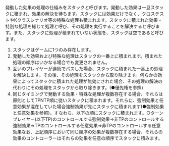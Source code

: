 発動した効果の処理の仕組みをスタックと呼びます。発動した効果は一旦スタックに積まれ、効果の解決を待ちます。スタックには効果だけでなく、クロステストやKクラスシナリオ等の特殊な処理も積まれます。スタックに積まれた効果・特別な処理を総じて処理と呼び、その処理を実行することを解決すると呼びます。また、スタックに処理が積まれていない状態を、スタックは空であると呼びます。
1. スタックはゲームに1つのみ存在します。
2. 発動した効果および特殊な処理はスタックの一番上に積まれます。積まれた処理の順序はいかなる場合でも変更されません。
3. 互いのプレイヤーが連続でパスした場合、スタックに積まれた一番上の処理を解決します。その後、その処理をスタックから取り除きます。何らかの効果によってスタックに積まれた処理が無効にされた場合、その処理の解決の代わりにその処理をスタックから取り除きます。(●優先権を参照)
4. 同じタイミングで発動する効果・特殊な処理が複数存在する場合、それらは原則としてTPNTP順に従いスタックに積まれます。それらに、強制効果と任意効果が混在していた場合強制効果が先にスタックに積まれます(●強制効果と任意効果を参照)。すなわち、以下の順にスタックに積まれます。○ターンプレイヤー(以下TP)のコントロールする強制効果=>非TPのコントロールする強制効果=>TPのコントロールする任意効果=>非TPのコントロールする任意効果なお、上記順序において同じ順序の効果が複数存在する場合、それらの効果のコントローラーはそれらの効果を任意の順序でスタックに積みます。